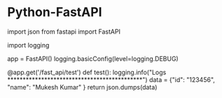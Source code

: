 # Python-FastAPI

import json
from fastapi import FastAPI

import logging

app = FastAPI()
logging.basicConfig(level=logging.DEBUG)


@app.get('/fast_api/test')
def test():
    logging.info("Logs ********************************************")
    data = {"id": "123456",
            "name": "Mukesh Kumar"
            }
    return json.dumps(data)


